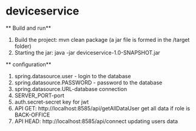 # deviceservice

** Build and run**

1. Build the project: mvn clean package (a jar file is formed in the /target folder)
2. Starting the jar: java -jar deviceservice-1.0-SNAPSHOT.jar

** configuration**

1. spring.datasource.user - login to the database
2. spring.datasource.PASSWORD - password to the database
3. spring.datasource.URL-database connection
4. SERVER_PORT-port
5. auth.secret-secret key for jwt
6. API GET: http://localhost:8585/api/getAllDataUser get all data if role is BACK-OFFICE
7. API HEAD: http://localhost:8585/api/connect updating users data